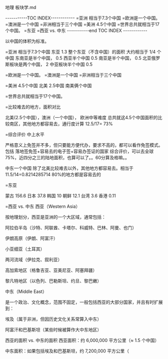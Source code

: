 

地理 板块学.md



-----------TOC INDEX------------
=亚洲 相当于7.3个中国
=欧洲是一个中国。
=澳洲是一个中国
=非洲相当于三个中国
=美洲 4.5个中国
=世界总共就相当于17个中国。
=东亚
=西亚 vs. 中东
-----------end TOC INDEX ------------



以中国的体积为标准。

=亚洲 相当于7.3个中国
东亚 1.3
整个东亚（不含中国）的面积 大约相当于 1/4 个中国
东南亚是半个中国，  0.5
西亚半个中国   0.5
南亚是半个中国，  0.5
北亚俄罗斯板块是两个中国， 2
中亚板块半个中国 0.5

=欧洲是一个中国。
=澳洲是一个中国
=非洲相当于三个中国

=美洲 4.5个中国
北美 2.5中国
南美俩个中国

=世界总共就相当于17个中国。

=比较难去的地方，面积对比

北美(2.5个中国），澳洲（一个中国），
欧洲中等难度
总共就这4.5个中国面积的比较南区，其他地方都容易去，通行度计算
12.5/17= 73% 

=综合评价 中上水平

严格意义上免签并不多，但只要能方便代办，要求不高的，都可以看作免签模式。包括 落地签免签+容易去的电子签+容易办签证的国家
综合评价，可以去全球75%，近四分之三的陆地面积，也算可以了。。60分算及格嘛。。



中东一个中国
除了北美比较难去以外，其他地方都容易去。相当于11.5/14=0.8214285714 80%的地方都是容易去的


=东亚

蒙古	156.6
日本	37.8
韩国	10
朝鲜	12.1
台湾	3.6
香港	0.11

=西亚 vs. 中东
西亚（Western Asia）

按地理划分，西亚是亚洲的一个大区域，通常包括：

阿拉伯半岛（沙特、阿联酋、卡塔尔、科威特、巴林、阿曼、也门）

伊朗高原（伊朗、阿富汗）

小亚细亚（土耳其）

两河流域（伊拉克、叙利亚）

高加索地区（格鲁吉亚、亚美尼亚、阿塞拜疆）

黎凡特地区（以色列、巴勒斯坦、约旦、黎巴嫩）

中东（Middle East）

是一个政治、文化概念，范围不固定，一般包括西亚的大部分国家，并且有时扩展到：

埃及（属于非洲，但因历史文化关系常算入中东）

阿富汗和巴基斯坦（某些时候被算作大中东地区）

西亚的面积 vs. 中东的面积
西亚面积：约 6,000,000 平方公里（≈ 1.5 个中国）

中东面积：如果包括埃及和巴基斯坦，约 7,200,000 平方公里（
